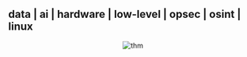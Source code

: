data | ai | hardware | low-level | opsec | osint | linux
---
<p align="center"><img src="https://tryhackme-badges.s3.amazonaws.com/wtznc.png" alt="thm" /></p> 
